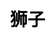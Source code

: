 ---
title: 狮子
layout: dream_interpretation/kind_single
description: 解梦 - 动物 - 狮子.
js: []
css: ["css/luck/dream_interpretation/dream_interpretation.css"]
---
